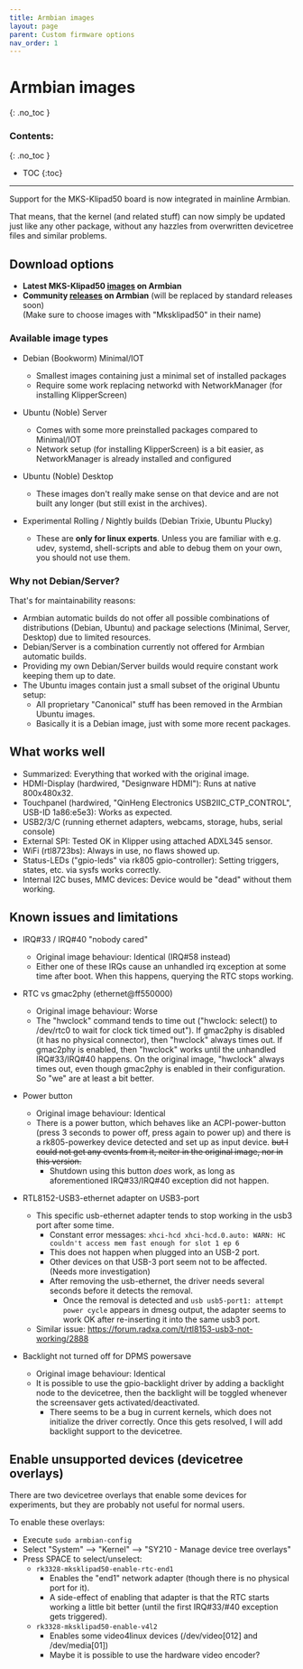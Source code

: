 ```yaml
---
title: Armbian images
layout: page
parent: Custom firmware options
nav_order: 1
---
```

# Armbian images
{: .no_toc }
### Contents:
{: .no_toc }
- TOC
{:toc}
----

Support for the MKS-Klipad50 board is now integrated in mainline Armbian.

That means, that the kernel (and related stuff) can now simply be updated just like any other package, without any hazzles from overwritten devicetree files and similar problems.

## Download options

- **Latest MKS-Klipad50 [images](https://www.armbian.com/mks-klipad50/) on Armbian**
- **Community [releases](https://github.com/armbian/community/releases/) on Armbian** (will be replaced by standard releases soon)\
  (Make sure to choose images with "Mksklipad50" in their name)

### Available image types
- Debian (Bookworm) Minimal/IOT
  - Smallest images containing just a minimal set of installed packages
  - Require some work replacing networkd with NetworkManager (for installing KlipperScreen)

- Ubuntu (Noble) Server
  - Comes with some more preinstalled packages compared to Minimal/IOT
  - Network setup (for installing KlipperScreen) is a bit easier, as NetworkManager is already installed and configured

- Ubuntu (Noble) Desktop
  - These images don't really make sense on that device and are not built any longer (but still exist in the archives).

- Experimental Rolling / Nightly builds (Debian Trixie, Ubuntu Plucky)
  - These are **only for linux experts**. Unless you are familiar with e.g. udev, systemd, shell-scripts and able to debug them on your own, you should not use them.

### Why not Debian/Server?
That's for maintainability reasons:
- Armbian automatic builds do not offer all possible combinations of distributions (Debian, Ubuntu) and package selections (Minimal, Server, Desktop) due to limited resources.
- Debian/Server is a combination currently not offered for Armbian automatic builds.
- Providing my own Debian/Server builds would require constant work keeping them up to date.
- The Ubuntu images contain just a small subset of the original Ubuntu setup:
  - All proprietary "Canonical" stuff has been removed in the Armbian Ubuntu images.
  - Basically it is a Debian image, just with some more recent packages.

## What works well
  - Summarized: Everything that worked with the original image.
  - HDMI-Display (hardwired, "Designware HDMI"): Runs at native 800x480x32.
  - Touchpanel (hardwired, "QinHeng Electronics USB2IIC_CTP_CONTROL", USB-ID 1a86:e5e3): Works as expected.
  - USB2/3/C (running ethernet adapters, webcams, storage, hubs, serial console)
  - External SPI: Tested OK in Klipper using attached ADXL345 sensor.
  - WiFi (rtl8723bs): Always in use, no flaws showed up.
  - Status-LEDs ("gpio-leds" via rk805 gpio-controller): Setting triggers, states, etc. via sysfs works correctly.
  - Internal I2C buses, MMC devices: Device would be "dead" without them working.

## Known issues and limitations
  - IRQ#33 / IRQ#40 "nobody cared"
    - Original image behaviour: Identical (IRQ#58 instead)
    - Either one of these IRQs cause an unhandled irq exception at some time after boot. When this happens, querying the RTC stops working.

  - RTC vs gmac2phy (ethernet@ff550000)
    - Original image behaviour: Worse
    - The "hwclock" command tends to time out ("hwclock: select() to /dev/rtc0 to wait for clock tick timed out").
      If gmac2phy is disabled (it has no physical connector), then "hwclock" always times out.
      If gmac2phy is enabled, then "hwclock" works until the unhandled IRQ#33/IRQ#40 happens.
      On the original image, "hwclock" always times out, even though gmac2phy is enabled in their configuration. So "we" are at least a bit better.

  - Power button
    - Original image behaviour: Identical
    - There is a power button, which behaves like an ACPI-power-button (press 3 seconds to power off, press again to power up) and there is a rk805-powerkey device detected and set up as input device. ~~but I could not get any events from it, neiter in the original image, nor in this version.~~
      - Shutdown using this button *does* work, as long as aforementioned IRQ#33/IRQ#40 exception did not happen.

  - RTL8152-USB3-ethernet adapter on USB3-port
    - This specific usb-ethernet adapter tends to stop working in the usb3 port after some time.
      - Constant error messages: `xhci-hcd xhci-hcd.0.auto: WARN: HC couldn't access mem fast enough for slot 1 ep 6`
      - This does not happen when plugged into an USB-2 port.
      - Other devices on that USB-3 port seem not to be affected. (Needs more investigation)
      - After removing the usb-ethernet, the driver needs several seconds before it detects the removal.
        - Once the removal is detected and `usb usb5-port1: attempt power cycle` appears in dmesg output, the adapter seems to work OK after re-inserting it into the same usb3 port.
    - Similar issue: <https://forum.radxa.com/t/rtl8153-usb3-not-working/2888>

  - Backlight not turned off for DPMS powersave
    - Original image behaviour: Identical
    - It is possible to use the gpio-backlight driver by adding a backlight node to the devicetree, then the backlight will be toggled whenever the screensaver gets activated/deactivated.
      - There seems to be a bug in current kernels, which does not initialize the driver correctly. Once this gets resolved, I will add backlight support to the devicetree.

## Enable unsupported devices (devicetree overlays)

There are two devicetree overlays that enable some devices for experiments, but they are probably not useful for normal users.

To enable these overlays:
- Execute `sudo armbian-config`
- Select "System" --> "Kernel" --> "SY210 - Manage device tree overlays"
- Press SPACE to select/unselect:
  - `rk3328-mksklipad50-enable-rtc-end1`
    - Enables the "end1" network adapter (though there is no physical port for it).
    - A side-effect of enabling that adapter is that the RTC starts working a little bit better (until the first IRQ#33/#40 exception gets triggered).
  - `rk3328-mksklipad50-enable-v4l2`
    - Enables some video4linux devices (/dev/video[012] and /dev/media[01])
    - Maybe it is possible to use the hardware video encoder?

